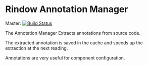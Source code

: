 Rindow Annotation Manager
=========================
Master: [![Build Status](https://travis-ci.com/rindow/rindow-annotation.png?branch=master)](https://travis-ci.com/rindow/rindow-annotation)

The Annotation Manager Extracts annotations from source code.

The extracted annotation is saved in the cache and speeds up the extraction at the next reading.

Annotations are very useful for component configuration.